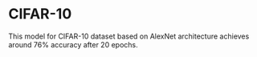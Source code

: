 # CIFAR-10
This model for CIFAR-10 dataset based on AlexNet architecture achieves around 76% accuracy after 20 epochs.
